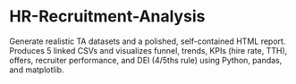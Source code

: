 # HR-Recruitment-Analysis
Generate realistic TA datasets and a polished, self-contained HTML report. Produces 5 linked CSVs and visualizes funnel, trends, KPIs (hire rate, TTH), offers, recruiter performance, and DEI (4/5ths rule) using Python, pandas, and matplotlib.
